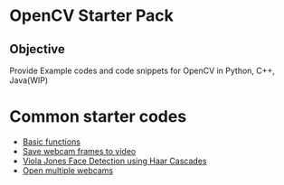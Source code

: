 # OpenCV Starter Pack

## Objective
Provide Example codes and code snippets for OpenCV in Python, C++, Java(WIP)

# Common starter codes
- [Basic functions](https://github.com/yptheangel/cvstarterpack/tree/master/python/basic)
- [Save webcam frames to video](https://github.com/yptheangel/cvstarterpack/blob/master/python/basic/video_writer.py)
- [Viola Jones Face Detection using Haar Cascades](https://github.com/yptheangel/cvstarterpack/tree/master/python/examples/face-detection)
- [Open multiple webcams](https://github.com/yptheangel/cvstarterpack/blob/master/python/examples/multi-threading/open_multiWebcam.py)

